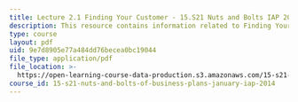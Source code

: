 ```yaml
---
title: Lecture 2.1 Finding Your Customer - 15.S21 Nuts and Bolts IAP 2014
description: This resource contains information related to Finding Your Customer.
type: course
layout: pdf
uid: 9e7d8905e77a484dd76becea0bc19044
file_type: application/pdf
file_location: >-
  https://open-learning-course-data-production.s3.amazonaws.com/15-s21-nuts-and-bolts-of-business-plans-january-iap-2014/9e7d8905e77a484dd76becea0bc19044_MIT15_S21IAP14_Session2.1.pdf
course_id: 15-s21-nuts-and-bolts-of-business-plans-january-iap-2014
---
```

